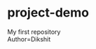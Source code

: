 # project-demo
My first repository
<br>
Author=Dikshit
<!-- here we use clone for add our github file to vscode,here we use git clone and then paste our github project link -->
<!-- if we have to access a specific folder in our git demo folder then we use cd "folder name" -->
<!-- after access to the specific folder if we have to get the files inside our specific folder we have to us ls command and for getting the hidden file we use ls -a -->
<!-- for getting the status of our program to be modified or not we use git status 
     if this show nothing to commit means no change has occur to the file and if it shows modified that mean chnage occur -->
<!-- this modified file is not modify in git hub for this we have to add first useing git add "file name" and then commit "file name" using git commit -a   -->
<!-- simmilar is work for if we creat a new file to folder we have to add then commit -->
<!-- now their are many files we have to add for this we use git add .(this will add every new chnage we did in our program-->
<!-- commit command = git commit =a "some information about change" -->
